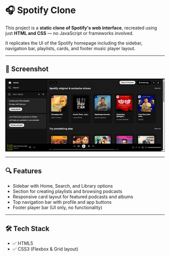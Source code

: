 # 🎧 Spotify Clone 

This project is a **static clone of Spotify's web interface**, recreated using just **HTML and CSS** — no JavaScript or frameworks involved.

It replicates the UI of the Spotify homepage including the sidebar, navigation bar, playlists, cards, and footer music player layout.

---

## 📸 Screenshot

![Spotify Clone UI](spotify-page.png)

---

## 🔍 Features

- Sidebar with Home, Search, and Library options
- Section for creating playlists and browsing podcasts
- Responsive card layout for featured podcasts and albums
- Top navigation bar with profile and app buttons
- Footer player bar (UI only, no functionality)

---

## 🛠️ Tech Stack

- ✅ HTML5
- ✅ CSS3 (Flexbox & Grid layout)
